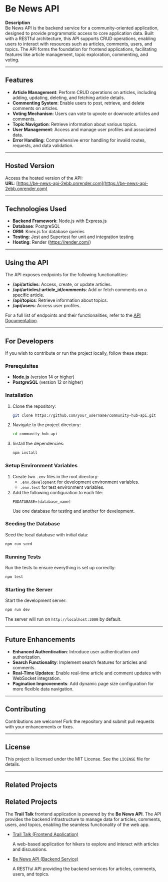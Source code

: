 # **Be News API**

**Description**  
Be News API is the backend service for a community-oriented application, designed to provide programmatic access to core application data. Built with a RESTful architecture, this API supports CRUD operations, enabling users to interact with resources such as articles, comments, users, and topics. The API forms the foundation for frontend applications, facilitating features like article management, topic exploration, commenting, and voting.

---

## **Features**

- **Article Management**: Perform CRUD operations on articles, including adding, updating, deleting, and fetching article details.
- **Commenting System**: Enable users to post, retrieve, and delete comments on articles.
- **Voting Mechanism**: Users can vote to upvote or downvote articles and comments.
- **Topic Navigation**: Retrieve information about various topics.
- **User Management**: Access and manage user profiles and associated data.
- **Error Handling**: Comprehensive error handling for invalid routes, requests, and data validation.

---

## **Hosted Version**

Access the hosted version of the API:  
**URL**: [https://be-news-api-2ebb.onrender.com](https://be-news-api-2ebb.onrender.com)

---

## **Technologies Used**

- **Backend Framework**: Node.js with Express.js
- **Database**: PostgreSQL
- **ORM**: Knex.js for database queries
- **Testing**: Jest and Supertest for unit and integration testing
- **Hosting**: Render (https://render.com/)

---

## **Using the API**

The API exposes endpoints for the following functionalities:
- **/api/articles**: Access, create, or update articles.
- **/api/articles/:article_id/comments**: Add or fetch comments on a specific article.
- **/api/topics**: Retrieve information about topics.
- **/api/users**: Access user profiles.

For a full list of endpoints and their functionalities, refer to the [API Documentation](#).

---

## **For Developers**

If you wish to contribute or run the project locally, follow these steps:

### **Prerequisites**

- **Node.js** (version 14 or higher)
- **PostgreSQL** (version 12 or higher)

### **Installation**

1. Clone the repository:
   ```bash
   git clone https://github.com/your_username/community-hub-api.git
   ```
2. Navigate to the project directory:
   ```bash
   cd community-hub-api
   ```
3. Install the dependencies:
   ```bash
   npm install
   ```

### **Setup Environment Variables**

1. Create two `.env` files in the root directory:
   - `.env.development` for development environment variables.
   - `.env.test` for test environment variables.
2. Add the following configuration to each file:
   ```plaintext
   PGDATABASE=[database_name]
   ```
   Use one database for testing and another for development.

### **Seeding the Database**

Seed the local database with initial data:
```bash
npm run seed
```

### **Running Tests**

Run the tests to ensure everything is set up correctly:
```bash
npm test
```

### **Starting the Server**

Start the development server:
```bash
npm run dev
```

The server will run on `http://localhost:3000` by default.

---

## **Future Enhancements**

- **Enhanced Authentication**: Introduce user authentication and authorization.
- **Search Functionality**: Implement search features for articles and comments.
- **Real-Time Updates**: Enable real-time article and comment updates with WebSocket integration.
- **Pagination Improvements**: Add dynamic page size configuration for more flexible data navigation.

---

## **Contributing**

Contributions are welcome! Fork the repository and submit pull requests with your enhancements or fixes.

---

## **License**

This project is licensed under the MIT License. See the `LICENSE` file for details.

---

## **Related Projects**

<section id="related-projects">
  <h2>Related Projects</h2>
  <p>
    The <strong>Trail Talk</strong> frontend application is powered by the <strong>Be News API</strong>. 
    The API provides the backend infrastructure to manage data for articles, comments, users, and topics, 
    enabling the seamless functionality of the web app.
  </p>
  <ul>
    <li>
      <a href="https://github.com/dudleyspence/TrailTalk" target="_blank">Trail Talk (Frontend Application)</a>
      <p>A web-based application for hikers to explore and interact with articles and discussions.</p>
    </li>
    <li>
      <a href="https://github.com/dudleyspence/Be-News-API" target="_blank">Be News API (Backend Service)</a>
      <p>A RESTful API providing the backend services for articles, comments, users, and topics.</p>
    </li>
  </ul>
</section>

